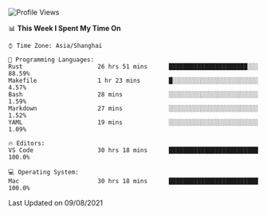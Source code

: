 <!--START_SECTION:waka-->
![Profile Views](http://img.shields.io/badge/Profile%20Views-4-blue)

📊 **This Week I Spent My Time On** 

```text
⌚︎ Time Zone: Asia/Shanghai

💬 Programming Languages: 
Rust                     26 hrs 51 mins      ██████████████████████░░░   88.59% 
Makefile                 1 hr 23 mins        █░░░░░░░░░░░░░░░░░░░░░░░░   4.57% 
Bash                     28 mins             ░░░░░░░░░░░░░░░░░░░░░░░░░   1.59% 
Markdown                 27 mins             ░░░░░░░░░░░░░░░░░░░░░░░░░   1.52% 
YAML                     19 mins             ░░░░░░░░░░░░░░░░░░░░░░░░░   1.09%

🔥 Editors: 
VS Code                  30 hrs 18 mins      █████████████████████████   100.0%

💻 Operating System: 
Mac                      30 hrs 18 mins      █████████████████████████   100.0%

```


 Last Updated on 09/08/2021
<!--END_SECTION:waka-->

